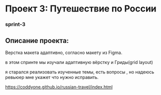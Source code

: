 # Проект 3: Путешествие по России
### sprint-3

## Описание проекта:
Верстка макета адаптивно, согласно макету из Figma.

в этом спринте мы изучали адаптивную вёрстку и Гриды(grid layout)

я старался реализовать изученные темы, есть вопросы , но надеюсь ревьюер мне укажет что нужно исправить.


https://coddyone.github.io/russian-travel/index.html



